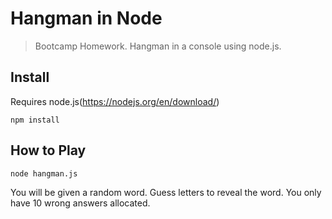 # Hangman in Node
>Bootcamp Homework. Hangman in a console using node.js.
## Install
Requires node.js(https://nodejs.org/en/download/)
```
npm install
```
## How to Play
```
node hangman.js
```
You will be given a random word. Guess letters to reveal the word. You only have 10 wrong answers allocated. 
